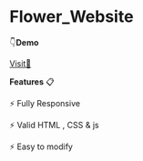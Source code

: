 # Flower_Website

👇<b>Demo</b>

[Visit🚀](https://divyanshi2408.github.io/Flower-Web/)

<b>Features</b> 📋

⚡️ Fully Responsive

⚡️ Valid HTML , CSS & js

⚡️ Easy to modify
